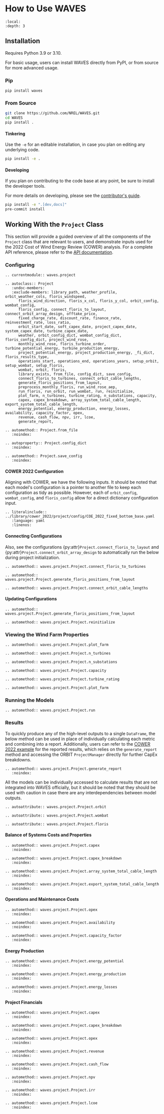 # How to Use WAVES

```{contents}
:local:
:depth: 3
```

## Installation

Requires Python 3.9 or 3.10.

For basic usage, users can install WAVES directly from PyPI, or from source for more advanced usage.

### Pip

`pip install waves`

### From Source

```bash
git clone https://github.com/NREL/WAVES.git
cd WAVES
pip install .
```

#### Tinkering

Use the `-e` for an editable installation, in case you plan on editing any underlying code.

```bash
pip install -e .
```

#### Developing

If you plan on contributing to the code base at any point, be sure to install the developer tools.

For more details on developing, please see the [contributor's guide](contributing.md).

```bash
pip install -e ".[dev,docs]"
pre-commit install
```

## Working With the `Project` Class

This section will provide a guided overview of all the components of the `Project` class that are
relevant to users, and demonstrate inputs used for the 2022 Cost of Wind Energy Review (COWER)
analysis. For a complete API reference, please refer to the [API documentation](./api.md).

### Configuring

```{eval-rst}
.. currentmodule:: waves.project

.. autoclass:: Project
   :undoc-members:
   :exclude-members: library_path, weather_profile, orbit_weather_cols, floris_windspeed,
      floris_wind_direction, floris_x_col, floris_y_col, orbit_config, wombat_config,
      floris_config, connect_floris_to_layout, connect_orbit_array_design, offtake_price,
      fixed_charge_rate, discount_rate, finance_rate, reinvestment_rate, loss_ratio,
      orbit_start_date, soft_capex_date, project_capex_date, system_capex_date, turbine_capex_date,
      weather, orbit_config_dict, wombat_config_dict, floris_config_dict, project_wind_rose,
      monthly_wind_rose, floris_turbine_order, turbine_potential_energy, turbine_production_energy,
      project_potential_energy, project_production_energy, _fi_dict, floris_results_type,
      operations_start, operations_end, operations_years, setup_orbit, setup_wombat, setup_floris,
      wombat, orbit, floris,
      library_exists, from_file, config_dict, save_config,
      connect_floris_to_turbines, connect_orbit_cable_lengths,
      generate_floris_positions_from_layout,
      preprocess_monthly_floris, run_wind_rose_aep,
      run_floris, run_orbit, run_wombat, run, reinitialize,
      plot_farm, n_turbines, turbine_rating, n_substations, capacity,
      capex, capex_breakdown, array_system_total_cable_length, export_system_total_cable_length,
      energy_potential, energy_production, energy_losses, availability, capacity_factor, opex,
      revenue, cash_flow, npv, irr, lcoe,
      generate_report,

.. automethod:: Project.from_file
   :noindex:

.. autoproperty:: Project.config_dict
   :noindex:

.. automethod:: Project.save_config
   :noindex:
```

#### COWER 2022 Configuration

Aligning with COWER, we have the following inputs. It should be noted that each model's
configuration is a pointer to another file to keep each configuration as tidy as possible. However,
each of `orbit_config`, `wombat_config`, and `floris_config` allow for a direct dictionary
configuration input.

```{eval-rst}
.. literalinclude:: ../library/cower_2022/project/config/COE_2022_fixed_bottom_base.yaml
   :language: yaml
   :linenos:
```

#### Connecting Configurations

Also, see the configurations {py:attr}`Project.connect_floris_to_layout` and
{py:attr}`Project.connect_orbit_array_design` to automatically run the below during project
initialization.

```{eval-rst}
.. automethod:: waves.project.Project.connect_floris_to_turbines

.. automethod:: waves.project.Project.generate_floris_positions_from_layout

.. automethod:: waves.project.Project.connect_orbit_cable_lengths

```

#### Updating Configurations

```{eval-rst}
.. automethod:: waves.project.Project.generate_floris_positions_from_layout

.. automethod:: waves.project.Project.reinitialize
```

### Viewing the Wind Farm Properties

```{eval-rst}
.. automethod:: waves.project.Project.plot_farm

.. automethod:: waves.project.Project.n_turbines

.. automethod:: waves.project.Project.n_substations

.. automethod:: waves.project.Project.capacity

.. automethod:: waves.project.Project.turbine_rating

.. automethod:: waves.project.Project.plot_farm
```

### Running the Models

```{eval-rst}
.. automethod:: waves.project.Project.run
```

### Results

To quickly produce any of the high-level outputs to a single `DataFrame`, the below method can be
used in place of individually calculating each metric and combining into a report. Additionally,
users can refer to the [COWER 2022 example](cower_2022:results) for the reported results,
which relies on the `generate_report` method and accessing the ORBIT `ProjectManager` directly for
further CapEx breakdowns.

```{eval-rst}
.. automethod:: waves.project.Project.generate_report
   :noindex:
```

All the models can be individually accessed to calculate results that are not integrated into
WAVES officially, but it should be noted that they should be used with caution in case there are
any interdependencies between model outputs.

```{eval-rst}
.. autoattribute:: waves.project.Project.orbit

.. autoattribute:: waves.project.Project.wombat

.. autoattribute:: waves.project.Project.floris
```

#### Balance of Systems Costs and Properties

```{eval-rst}
.. automethod:: waves.project.Project.capex
   :noindex:

.. automethod:: waves.project.Project.capex_breakdown
   :noindex:

.. automethod:: waves.project.Project.array_system_total_cable_length
   :noindex:

.. automethod:: waves.project.Project.export_system_total_cable_length
   :noindex:
```

#### Operations and Maintenance Costs

```{eval-rst}
.. automethod:: waves.project.Project.opex
   :noindex:

.. automethod:: waves.project.Project.availability
   :noindex:

.. automethod:: waves.project.Project.capacity_factor
   :noindex:
```

#### Energy Production

```{eval-rst}
.. automethod:: waves.project.Project.energy_potential
   :noindex:

.. automethod:: waves.project.Project.energy_production
   :noindex:

.. automethod:: waves.project.Project.energy_losses
   :noindex:
```

#### Project Financials

```{eval-rst}
.. automethod:: waves.project.Project.capex
   :noindex:

.. automethod:: waves.project.Project.capex_breakdown
   :noindex:

.. automethod:: waves.project.Project.opex
   :noindex:

.. automethod:: waves.project.Project.revenue
   :noindex:

.. automethod:: waves.project.Project.cash_flow
   :noindex:

.. automethod:: waves.project.Project.npv
   :noindex:

.. automethod:: waves.project.Project.irr
   :noindex:

.. automethod:: waves.project.Project.lcoe
   :noindex:
```
